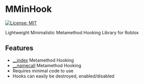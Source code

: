 # MMinHook
[![License: MIT](https://img.shields.io/badge/License-MIT-blue.svg)](https://opensource.org/licenses/MIT)

Lightweight Minimalistic Metamethod Hooking Library for Roblox

## Features
- [__index](https://www.lua.org/pil/13.4.1.html) Metamethod Hooking
- [__namecall](https://chatgpt.com/?search=%22what%20does%20__namecall%20mean?%22) Metamethod Hooking
- Requires minimal code to use
- Hooks can easily be destroyed, enabled/disabled
